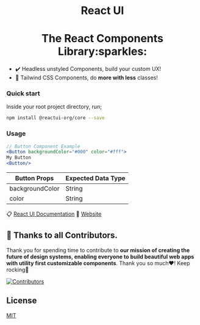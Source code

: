 <b><h1 align="center">React UI</h1></b>

<h1 align="center">The React Components Library:sparkles:</h1>

- :heavy_check_mark: Headless unstyled Components, build your custom UX!
- :rocket: Tailwind CSS Components, do <b>more with less</b> classes!

### Quick start

Inside your root project directory, run;

```sh
npm install @reactui-org/core --save
```

### Usage

```jsx
// Button Component Example
<Button backgroundColor="#000" color="#fff">
My Button
<Button/>
```

| Button Props    | Expected Data Type |
| --------------- | ------------------ |
| backgroundColor | String             |
| color           | String             |

:clipboard: [React UI Documentation](https://github.com/OSCA-Kampala-Chapter/react-ui/tree/main/reactui-docs)
:office: [Website](https://github.com/OSCA-Kampala-Chapter/react-ui/tree/main/website)

## :construction: Thanks to all Contributors.

Thank you for spending time to contribute to **our mission of creating the future of design systems, enabling everyone to build beautiful web apps with utility first customizable components**. Thank you so much:heart:! Keep rocking:rocket:

[![Contributors](https://contrib.rocks/image?repo=OSCA-Kampala-Chapter/react-ui)](https://github.com/OSCA-Kampala-Chapter/react-ui/graphs/contributors)

## License

[MIT](https://github.com/OSCA-Kampala-Chapter/react-ui/blob/main/LICENSE)

